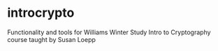 # introcrypto
Functionality and tools for Williams Winter Study Intro to Cryptography course taught by Susan Loepp

